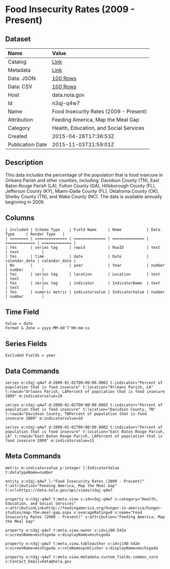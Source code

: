 # Food Insecurity Rates (2009 - Present)

## Dataset

| Name | Value |
| :--- | :---- |
| Catalog | [Link](https://catalog.data.gov/dataset/food-insecurity-rates-2009-present) |
| Metadata | [Link](https://data.nola.gov/api/views/n3qj-q4w7) |
| Data: JSON | [100 Rows](https://data.nola.gov/api/views/n3qj-q4w7/rows.json?max_rows=100) |
| Data: CSV | [100 Rows](https://data.nola.gov/api/views/n3qj-q4w7/rows.csv?max_rows=100) |
| Host | data.nola.gov |
| Id | n3qj-q4w7 |
| Name | Food Insecurity Rates (2009 - Present) |
| Attribution | Feeding America, Map the Meal Gap |
| Category | Health, Education, and Social Services |
| Created | 2015-04-28T17:36:53Z |
| Publication Date | 2015-11-03T21:59:01Z |

## Description

This data includes the percentage of the population that is food insecure in Orleans Parish and other counties, including: Davidson County (TN), East Baton Rouge Parish (LA), Fulton County (GA), Hillsborough County (FL), Jefferson County (KY), Miami-Dade County (FL), Oklahoma County (OK), Shelby County (TN), and Wake County (NC). The data is available annually beginning in 2009.

## Columns

```ls
| Included | Schema Type    | Field Name     | Name           | Data Type     | Render Type   |
| ======== | ============== | ============== | ============== | ============= | ============= |
| Yes      | series tag     | rowid          | RowID          | text          | text          |
| Yes      | time           | date           | Date           | calendar_date | calendar_date |
| No       |                | year           | Year           | number        | number        |
| Yes      | series tag     | location       | Location       | text          | text          |
| Yes      | series tag     | indicator      | IndicatorName  | text          | text          |
| Yes      | numeric metric | indicatorvalue | IndicatorValue | number        | number        |
```

## Time Field

```ls
Value = date
Format & Zone = yyyy-MM-dd'T'HH:mm:ss
```

## Series Fields

```ls
Excluded Fields = year
```

## Data Commands

```ls
series e:n3qj-q4w7 d:2009-01-01T00:00:00.000Z t:indicator="Percent of population that is food insecure" t:location="Orleans Parish, LA" t:rowid="Orleans Parish, LAPercent of population that is food insecure 2009" m:indicatorvalue=19

series e:n3qj-q4w7 d:2009-01-01T00:00:00.000Z t:indicator="Percent of population that is food insecure" t:location="Davidson County, TN" t:rowid="Davidson County, TNPercent of population that is food insecure 2009" m:indicatorvalue=16

series e:n3qj-q4w7 d:2009-01-01T00:00:00.000Z t:indicator="Percent of population that is food insecure" t:location="East Baton Rouge Parish, LA" t:rowid="East Baton Rouge Parish, LAPercent of population that is food insecure 2009" m:indicatorvalue=15
```

## Meta Commands

```ls
metric m:indicatorvalue p:integer l:IndicatorValue t:dataTypeName=number

entity e:n3qj-q4w7 l:"Food Insecurity Rates (2009 - Present)" t:attribution="Feeding America, Map the Meal Gap" t:url=https://data.nola.gov/api/views/n3qj-q4w7

property e:n3qj-q4w7 t:meta.view v:id=n3qj-q4w7 v:category="Health, Education, and Social Services" v:attributionLink=http://feedingamerica.org/hunger-in-america/hunger-studies/map-the-meal-gap.aspx v:averageRating=0 v:name="Food Insecurity Rates (2009 - Present)" v:attribution="Feeding America, Map the Meal Gap"

property e:n3qj-q4w7 t:meta.view.owner v:id=ii98-542e v:screenName=mschigoda v:displayName=mschigoda

property e:n3qj-q4w7 t:meta.view.tableauthor v:id=ii98-542e v:screenName=mschigoda v:roleName=publisher v:displayName=mschigoda

property e:n3qj-q4w7 t:meta.view.metadata.custom_fields.common_core v:Contact_Email=data@nola.gov
```